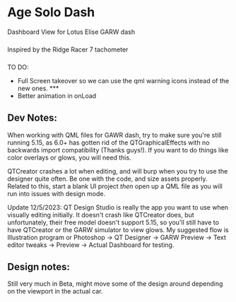 # Age Solo Dash

Dashboard View for Lotus Elise GARW dash

###

Inspired by the Ridge Racer 7 tachometer

###

TO DO:

- Full Screen takeover so we can use the qml warning icons instead of the new ones. *** 
- Better animation in onLoad

## Dev Notes:

When working with QML files for GAWR dash, try to make sure you're still running 5.15, as 6.0+ has gotten rid of the QTGraphicalEffects with no backwards import compatibility (Thanks guys!). If you want to do things like color overlays or glows, you will need this.

QTCreator crashes a lot when editing, and will burp when you try to use the designer quite often. Be one with the code, and size assets properly. Related to this, start a blank UI project _then_ open up a QML file as you will run into issues with design mode.

Update 12/5/2023: QT Design Studio is really the app you want to use when visually editing initially. It doesn't crash like QTCreator does, but unfortunately, their free model doesn't support 5.15, so you'll still have to have QTCreator or the GARW simulator to view glows. My suggested flow is Illustration program or Photoshop -> QT Designer -> GARW Preview -> Text editor tweaks -> Preview -> Actual Dashboard for testing.

## Design notes:

Still very much in Beta, might move some of the design around depending on the viewport in the actual car.
